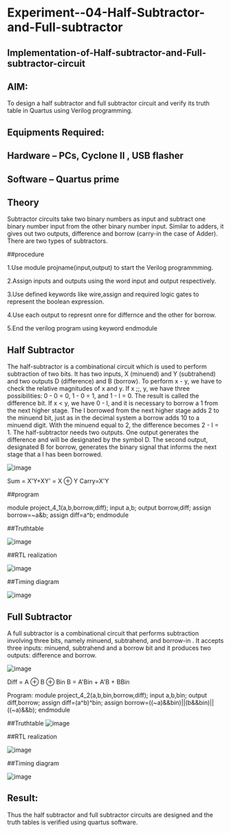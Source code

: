 # Experiment--04-Half-Subtractor-and-Full-subtractor
## Implementation-of-Half-subtractor-and-Full-subtractor-circuit
## AIM:
To design a half subtractor and full subtractor circuit and verify its truth table in Quartus using Verilog programming.

## Equipments Required:
## Hardware – PCs, Cyclone II , USB flasher
## Software – Quartus prime

## Theory
Subtractor circuits take two binary numbers as input and subtract one binary number input from the other binary number input. Similar to adders, it gives out two outputs, difference and borrow (carry-in the case of Adder). There are two types of subtractors.

##procedure


1.Use module projname(input,output) to start the Verilog programmming.

2.Assign inputs and outputs using the word input and output respectively.

3.Use defined keywords like wire,assign and required logic gates to represent the boolean expression.

4.Use each output to represnt onre for differnce and the other for borrow.

5.End the verilog program using keyword endmodule


## Half Subtractor
The half-subtractor is a combinational circuit which is used to perform subtraction of two bits. It has two inputs, X (minuend) and Y (subtrahend) and two outputs D (difference) and B (borrow). To perform x - y, we have to check the relative magnitudes of x and y. If x ;;, y, we have three possibilities: 0 - 0 = 0, 1 - 0 = 1, and 1 - I = 0. The result is called the difference bit. If x < y, we have 0 - I, and it is necessary to borrow a 1 from the next higher stage. The I borrowed from the next higher stage adds 2 to the minuend bit, just as in the decimal system a borrow adds 10 to a minuend digit. With the minuend equal to 2, the difference becomes 2 - I = 1. The half-subtractor needs two outputs. One output generates the difference and will be designated by the symbol D. The second output, designated B for borrow, generates the binary signal that informs the next stage that a I has been borrowed.

![image](https://github.com/Presilla27/Experiment--03-Half-Subtractor-and-Full-subtractor/assets/155127632/ab63394b-b4e6-4a6a-ad9c-8081aa17ca9f)




Sum = X'Y+XY' = X ⊕ Y
Carry=X'Y

##program

module project_4_1(a,b,borrow,diff);
input a,b;
output borrow,diff;
assign borrow=~a&b;
assign diff=a^b;
endmodule


##Truthtable

![image](https://github.com/Presilla27/Experiment--03-Half-Subtractor-and-Full-subtractor/assets/155127632/eaa1eb80-f8dd-4f5b-8470-1fa1f1ab4819)

##RTL realization


![image](https://github.com/Presilla27/Experiment--03-Half-Subtractor-and-Full-subtractor/assets/155127632/0c290802-7348-4ee4-bfa6-4a90f5a87ad4)


##Timing diagram


![image](https://github.com/Presilla27/Experiment--03-Half-Subtractor-and-Full-subtractor/assets/155127632/d2c6dd66-b0b4-4705-89b4-c3064296eeb5)




## Full Subtractor
A full subtractor is a combinational circuit that performs subtraction involving three bits, namely minuend, subtrahend, and borrow-in . It accepts three inputs: minuend, subtrahend and a borrow bit and it produces two outputs: difference and borrow. 


![image](https://github.com/Presilla27/Experiment--03-Half-Subtractor-and-Full-subtractor/assets/155127632/951eeafc-6de5-4afc-b28e-08a7c5c79d01)



Diff = A ⊕ B ⊕ Bin B = A'Bin + A'B + BBin

Program:
module project_4_2(a,b,bin,borrow,diff);
input a,b,bin;
output diff,borrow;
assign diff=(a^b)^bin;
assign borrow=((~a)&&bin)||(b&&bin)||((~a)&&b);
endmodule



##Truthtable
![image](https://github.com/Presilla27/Experiment--03-Half-Subtractor-and-Full-subtractor/assets/155127632/d3faa789-a2ae-46ce-8c1c-3e74e3eb9396)


##RTL realization


![image](https://github.com/Presilla27/Experiment--03-Half-Subtractor-and-Full-subtractor/assets/155127632/2d2d52a6-7277-4336-8bb0-b6c8a89d2b3a)


##Timing diagram


![image](https://github.com/Presilla27/Experiment--03-Half-Subtractor-and-Full-subtractor/assets/155127632/52ce0b54-f500-452a-a945-e16e134e3606)



## Result:
Thus the half subtractor and full subtractor circuits are designed and the truth tables is verified using quartus software.
